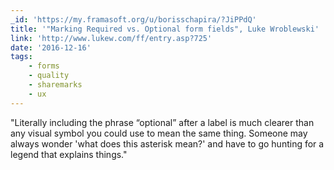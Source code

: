 ```yaml
---
_id: 'https://my.framasoft.org/u/borisschapira/?JiPPdQ'
title: '"Marking Required vs. Optional form fields", Luke Wroblewski'
link: 'http://www.lukew.com/ff/entry.asp?725'
date: '2016-12-16'
tags:
    - forms
    - quality
    - sharemarks
    - ux
---
```


<div class="markdown"><p>&quot;Literally including the phrase “optional” after a label is much clearer than any visual symbol you could use to mean the same thing. Someone may always wonder 'what does this asterisk mean?' and have to go hunting for a legend that explains things.&quot;
</p></div>
